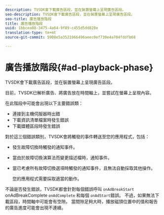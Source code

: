 ```yaml
---
description: TVSDK會下載廣告區段，並在裝置螢幕上呈現廣告區段。
seo-description: TVSDK會下載廣告區段，並在裝置螢幕上呈現廣告區段。
seo-title: 廣告播放階段
title: 廣告播放階段
uuid: 1bbcea08-3475-4a64-9f89-c455d5dd828e
translation-type: tm+mt
source-git-commit: 5908e5a3521966496aeec0ef730e4a704fddfb68

---
```



# 廣告播放階段{#ad-playback-phase}

TVSDK會下載廣告區段，並在裝置螢幕上呈現廣告區段。

目前，TVSDK已解析廣告、將廣告放在時間軸上，並嘗試在螢幕上呈現內容。

在此階段中可能會出現以下主要錯誤類：

* 連接到主機伺服器時出錯
* 下載資訊清單檔案時發生錯誤
* 下載媒體區段時發生錯誤

對於這三個錯誤類別，TVSDK會將觸發的事件轉送至您的應用程式，包括：

* 發生故障切換時觸發的通知事件。
* 當由於故障切換演算法而變更描述檔時，通知事件。
* 當已考慮所有故障切換選項時觸發的通知事件，且無法自動採取其他操作。

   您的應用程式需要採取適當的動作。

不論是否發生錯誤，TVSDK都會針對每個錯誤呼叫 `onAdBreakStart` onAdBreakComplete `onAdComplete` 和每個 `onAdStart`錯誤。 不過，如果無法下載區段，時間軸中可能會有空隙。 當間隙足夠大時，播放磁頭位置中的值和報告的廣告進度可能會出現不連續。
